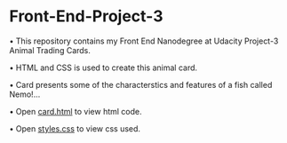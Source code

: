 # Front-End-Project-3

• This repository contains my Front End Nanodegree at Udacity Project-3 Animal Trading Cards.

• HTML and CSS is used to create this animal card.

• Card presents some of the characterstics and features of a fish called Nemo!...

• Open [card.html](https://github.com/shubhamsapra97/Front-End-Project-3/blob/master/Animal%20Trading%20Cards/card.html) to view html code.

• Open [styles.css](https://github.com/shubhamsapra97/Front-End-Project-3/blob/master/Animal%20Trading%20Cards/styles.css) to view css used.
